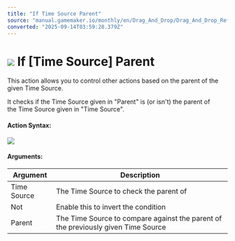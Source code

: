 ```yaml
---
title: "If Time Source Parent"
source: "manual.gamemaker.io/monthly/en/Drag_And_Drop/Drag_And_Drop_Reference/Time_Sources/If_Time_Source_Parent.htm"
converted: "2025-09-14T03:59:28.379Z"
---
```


# ![](../../../assets/Images/Scripting_Reference/Drag_And_Drop/Reference/Time_Sources/Action_Icons/If_Parent.png) If \[Time Source\] Parent

This action allows you to control other actions based on the parent of the given Time Source.

It checks if the Time Source given in "Parent" is (or isn't) the parent of the Time Source given in "Time Source".

#### Action Syntax:

![](../../../assets/Images/Scripting_Reference/Drag_And_Drop/Reference/Time_Sources/Action_Syntax/If_TS_Parent.png)

#### Arguments:

| Argument | Description |
| --- | --- |
| Time Source | The Time Source to check the parent of |
| Not | Enable this to invert the condition |
| Parent | The Time Source to compare against the parent of the previously given Time Source |